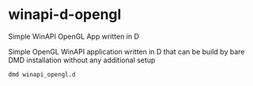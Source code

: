 # winapi-d-opengl
Simple WinAPI OpenGL App written in D

Simple OpenGL WinAPI application written in D that can be build by bare DMD installation without any additional setup

```
dmd winapi_opengl.d
```
